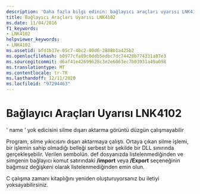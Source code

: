```yaml
---
description: 'Daha fazla bilgi edinin: bağlayıcı araçları uyarısı LNK4102'
title: Bağlayıcı Araçları Uyarısı LNK4102
ms.date: 11/04/2016
f1_keywords:
- LNK4102
helpviewer_keywords:
- LNK4102
ms.assetid: bfd1b17e-05c7-4bc2-80d6-2888b1a425b2
ms.openlocfilehash: b0977cfa89c0ddb5edbc7dc74428b774331a87e3
ms.sourcegitcommit: d6af41e42699628c3e2e6063ec7b03931a49a098
ms.translationtype: MT
ms.contentlocale: tr-TR
ms.lasthandoff: 12/11/2020
ms.locfileid: "97294463"
---
```

# <a name="linker-tools-warning-lnk4102"></a>Bağlayıcı Araçları Uyarısı LNK4102

' name ' yok edicisini silme dışarı aktarma görüntü düzgün çalışmayabilir

Program, silme yıkıcısını dışarı aktarmaya çalıştı. Ortaya çıkan silme işlemi, bir işlemin sahip olmadığı belleği serbest bir şekilde bir DLL sınırında gerçekleşebilir. Verilen sembolün. def dosyanızda listelenmediğinden ve simgenin bağlayıcı komut satırındaki **/import** veya **/Export** seçeneğinin bağımsız değişkeni olarak listelenmediğinden emin olun.

C çalışma zamanı kitaplığını yeniden oluşturuyorsanız bu iletiyi yoksayabilirsiniz.
